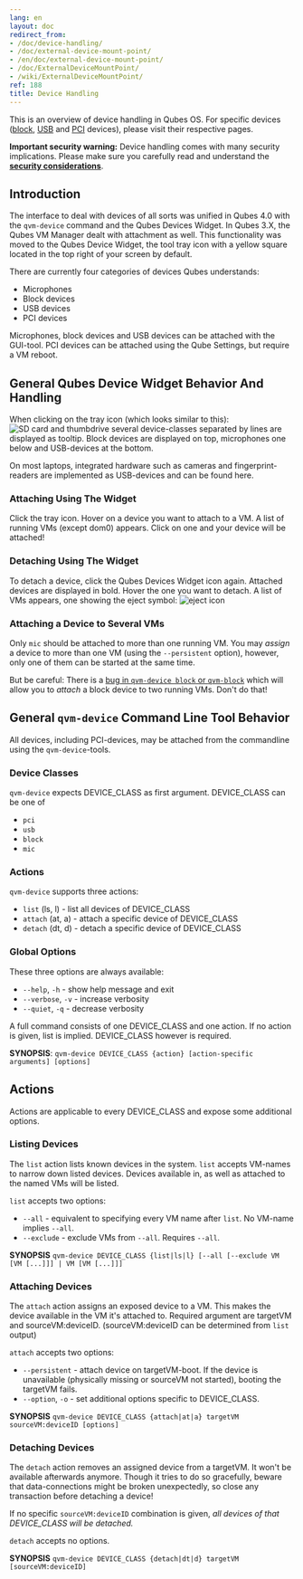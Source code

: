 ```yaml
---
lang: en
layout: doc
redirect_from:
- /doc/device-handling/
- /doc/external-device-mount-point/
- /en/doc/external-device-mount-point/
- /doc/ExternalDeviceMountPoint/
- /wiki/ExternalDeviceMountPoint/
ref: 188
title: Device Handling
---
```



This is an overview of device handling in Qubes OS.
For specific devices ([block](/doc/block-devices/), [USB](/doc/usb-devices/) and [PCI](/doc/pci-devices/) devices), please visit their respective pages.

**Important security warning:** Device handling comes with many security implications.
Please make sure you carefully read and understand the **[security considerations](/doc/device-handling-security/)**.


## Introduction ##

The interface to deal with devices of all sorts was unified in Qubes 4.0 with the `qvm-device` command and the Qubes Devices Widget.
In Qubes 3.X, the Qubes VM Manager dealt with attachment as well.
This functionality was moved to the Qubes Device Widget, the tool tray icon with a yellow square located in the top right of your screen by default.

There are currently four categories of devices Qubes understands:
 - Microphones
 - Block devices
 - USB devices
 - PCI devices

Microphones, block devices and USB devices can be attached with the GUI-tool.
PCI devices can be attached using the Qube Settings, but require a VM reboot.


## General Qubes Device Widget Behavior And Handling ##

When clicking on the tray icon (which looks similar to this): ![SD card and thumbdrive](/attachment/wiki/Devices/media-removable.png) several device-classes separated by lines are displayed as tooltip.
Block devices are displayed on top, microphones one below and USB-devices at the bottom.

On most laptops, integrated hardware such as cameras and fingerprint-readers are implemented as USB-devices and can be found here.


### Attaching Using The Widget ###

Click the tray icon.
Hover on a device you want to attach to a VM.
A list of running VMs (except dom0) appears.
Click on one and your device will be attached!


### Detaching Using The Widget ###

To detach a device, click the Qubes Devices Widget icon again.
Attached devices are displayed in bold.
Hover the one you want to detach.
A list of VMs appears, one showing the eject symbol: ![eject icon](/attachment/wiki/Devices/media-eject.png)


### Attaching a Device to Several VMs ###

Only `mic` should be attached to more than one running VM.
You may *assign* a device to more than one VM (using the `--persistent` option), however, only one of them can be started at the same time.

But be careful: There is a [bug in `qvm-device block` or `qvm-block`](https://github.com/QubesOS/qubes-issues/issues/4692) which will allow you to *attach* a block device to two running VMs.
Don't do that!


## General `qvm-device` Command Line Tool Behavior ##

All devices, including PCI-devices, may be attached from the commandline using the `qvm-device`-tools.


### Device Classes ###

`qvm-device` expects DEVICE_CLASS as first argument.
DEVICE_CLASS can be one of

 - `pci`
 - `usb`
 - `block`
 - `mic`


### Actions ###

`qvm-device` supports three actions:

 - `list` (ls, l) - list all devices of DEVICE_CLASS
 - `attach` (at, a) - attach a specific device of DEVICE_CLASS
 - `detach` (dt, d) - detach a specific device of DEVICE_CLASS


### Global Options ###

These three options are always available:

- `--help`, `-h` - show help message and exit
- `--verbose`, `-v` - increase verbosity
- `--quiet`, `-q` - decrease verbosity

A full command consists of one DEVICE_CLASS and one action.
If no action is given, list is implied.
DEVICE_CLASS however is required.

**SYNOPSIS**:
`qvm-device DEVICE_CLASS {action} [action-specific arguments] [options]`

## Actions

Actions are applicable to every DEVICE_CLASS and expose some additional options.

### Listing Devices

The `list` action lists known devices in the system.
`list` accepts VM-names to narrow down listed devices.
Devices available in, as well as attached to the named VMs will be listed.

`list` accepts two options:

- `--all` - equivalent to specifying every VM name after `list`.
No VM-name implies `--all`.
- `--exclude` - exclude VMs from `--all`.
Requires `--all`.

**SYNOPSIS**
`qvm-device DEVICE_CLASS {list|ls|l} [--all [--exclude VM [VM [...]]] | VM [VM [...]]]`

### Attaching Devices

The `attach` action assigns an exposed device to a VM.
This makes the device available in the VM it's attached to.
Required argument are targetVM and sourceVM:deviceID.
(sourceVM:deviceID can be determined from `list` output)

`attach` accepts two options:

- `--persistent` - attach device on targetVM-boot.
If the device is unavailable (physically missing or sourceVM not started), booting the targetVM fails.
- `--option`, `-o` - set additional options specific to DEVICE_CLASS.

**SYNOPSIS**
`qvm-device DEVICE_CLASS {attach|at|a} targetVM sourceVM:deviceID [options]`

### Detaching Devices

The `detach` action removes an assigned device from a targetVM.
It won't be available afterwards anymore.
Though it tries to do so gracefully, beware that data-connections might be broken unexpectedly, so close any transaction before detaching a device!

If no specific `sourceVM:deviceID` combination is given, *all devices of that DEVICE_CLASS will be detached.*

`detach` accepts no options.

**SYNOPSIS**
`qvm-device DEVICE_CLASS {detach|dt|d} targetVM [sourceVM:deviceID]`

